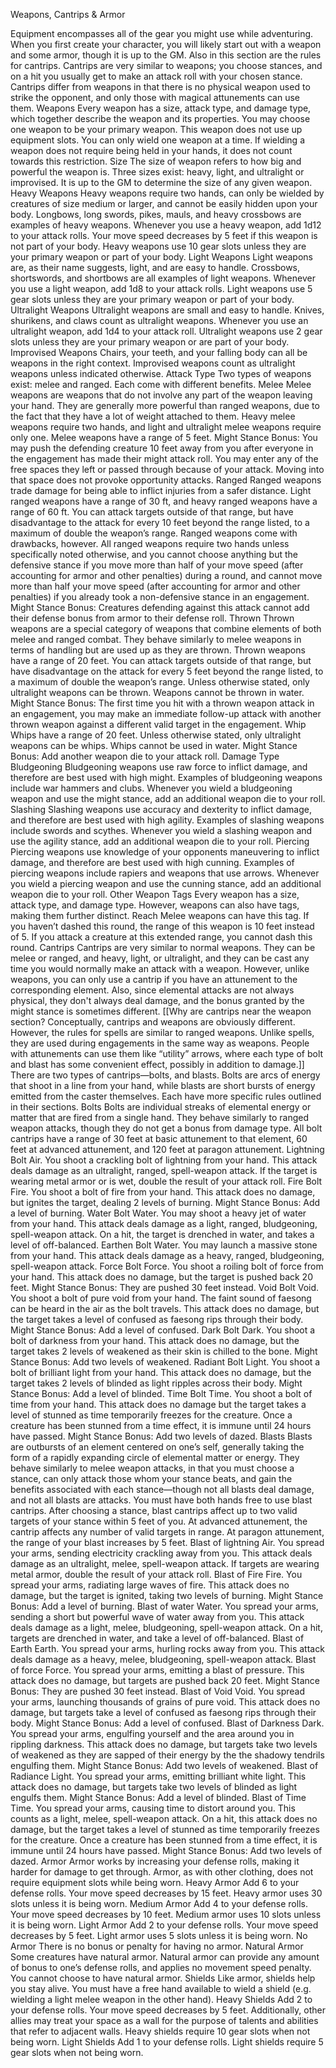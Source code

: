 Weapons, Cantrips & Armor

Equipment encompasses all of the gear you might use while adventuring. When you first create your character, you will likely start out with a weapon and some armor, though it is up to the GM.
Also in this section are the rules for cantrips. Cantrips are very similar to weapons; you choose stances, and on a hit you usually get to make an attack roll with your chosen stance. Cantrips differ from weapons in that there is no physical weapon used to strike the opponent, and only those with magical attunements can use them.
Weapons
Every weapon has a size, attack type, and damage type, which together describe the weapon and its properties. You may choose one weapon to be your primary weapon. This weapon does not use up equipment slots.
You can only wield one weapon at a time. If wielding a weapon does not require being held in your hands, it does not count towards this restriction.
Size
The size of weapon refers to how big and powerful the weapon is. Three sizes exist: heavy, light, and ultralight or improvised. It is up to the GM to determine the size of any given weapon.
Heavy Weapons
Heavy weapons require two hands, can only be wielded by creatures of size medium or larger, and cannot be easily hidden upon your body. Longbows, long swords, pikes, mauls, and heavy crossbows are examples of heavy weapons. Whenever you use a heavy weapon, add 1d12 to your attack rolls. Your move speed decreases by 5 feet if this weapon is not part of your body. Heavy weapons use 10 gear slots unless they are your primary weapon or part of your body.
Light Weapons
Light weapons are, as their name suggests, light, and are easy to handle. Crossbows, shortswords, and shortbows are all examples of light weapons. Whenever you use a light weapon, add 1d8 to your attack rolls. Light weapons use 5 gear slots unless they are your primary weapon or part of your body.
Ultralight Weapons
Ultralight weapons are small and easy to handle. Knives, shurikens, and claws count as ultralight weapons. Whenever you use an ultralight weapon, add 1d4 to your attack roll. Ultralight weapons use 2 gear slots unless they are your primary weapon or are part of your body.
Improvised Weapons
Chairs, your teeth, and your falling body can all be weapons in the right context. Improvised weapons count as ultralight weapons unless indicated otherwise.
Attack Type
Two types of weapons exist: melee and ranged. Each come with different benefits.
Melee
Melee weapons are weapons that do not involve any part of the weapon leaving your hand. They are generally more powerful than ranged weapons, due to the fact that they have a lot of weight attached to them. Heavy melee weapons require two hands, and light and ultralight melee weapons require only one. Melee weapons have a range of 5 feet.
Might Stance Bonus: You may push the defending creature 10 feet away from you after everyone in the engagement has made their might attack roll. You may enter any of the free spaces they left or passed through because of your attack. Moving into that space does not provoke opportunity attacks.
Ranged
Ranged weapons trade damage for being able to inflict injuries from a safer distance. Light ranged weapons have a range of 30 ft, and heavy ranged weapons have a range of 60 ft. You can attack targets outside of that range, but have disadvantage to the attack for every 10 feet beyond the range listed, to a maximum of double the weapon’s range.
Ranged weapons come with drawbacks, however. All ranged weapons require two hands unless specifically noted otherwise, and you cannot choose anything but the defensive stance if you move more than half of your move speed (after accounting for armor and other penalties) during a round, and cannot move more than half your move speed (after accounting for armor and other penalties) if you already took a non-defensive stance in an engagement.
Might Stance Bonus: Creatures defending against this attack cannot add their defense bonus from armor to their defense roll.
Thrown
Thrown weapons are a special category of weapons that combine elements of both melee and ranged combat. They behave similarly to melee weapons in terms of handling but are used up as they are thrown. Thrown weapons have a range of 20 feet. You can attack targets outside of that range, but have disadvantage on the attack for every 5 feet beyond the range listed, to a maximum of double the weapon’s range.
Unless otherwise stated, only ultralight weapons can be thrown. Weapons cannot be thrown in water.
Might Stance Bonus: The first time you hit with a thrown weapon attack in an engagement, you may make an immediate follow-up attack with another thrown weapon against a different valid target in the engagement.
Whip
Whips have a range of 20 feet. Unless otherwise stated, only ultralight weapons can be whips.
Whips cannot be used in water.
Might Stance Bonus: Add another weapon die to your attack roll.
Damage Type
Bludgeoning
Bludgeoning weapons use raw force to inflict damage, and therefore are best used with high might. Examples of bludgeoning weapons include war hammers and clubs. Whenever you wield a bludgeoning weapon and use the might stance, add an additional weapon die to your roll.
Slashing
Slashing weapons use accuracy and dexterity to inflict damage, and therefore are best used with high agility. Examples of slashing weapons include swords and scythes. Whenever you wield a slashing weapon and use the agility stance, add an additional weapon die to your roll.
Piercing
Piercing weapons use knowledge of your opponents maneuvering to inflict damage, and therefore are best used with high cunning. Examples of piercing weapons include rapiers and weapons that use arrows. Whenever you wield a piercing weapon and use the cunning stance, add an additional weapon die to your roll.
Other Weapon Tags
Every weapon has a size, attack type, and damage type. However, weapons can also have tags, making them further distinct.
Reach
Melee weapons can have this tag. If you haven’t dashed this round, the range of this weapon is 10 feet instead of 5. If you attack a creature at this extended range, you cannot dash this round.
Cantrips
Cantrips are very similar to normal weapons. They can be melee or ranged, and heavy, light, or ultralight, and they can be cast any time you would normally make an attack with a weapon. However, unlike weapons, you can only use a cantrip if you have an attunement to the corresponding element. Also, since elemental attacks are not always physical, they don't always deal damage, and the bonus granted by the might stance is sometimes different.
[[Why are cantrips near the weapon section?
Conceptually, cantrips and weapons are obviously different. However, the rules for spells are similar to ranged weapons. Unlike spells, they are used during engagements in the same way as weapons. People with attunements can use them like “utility” arrows, where each type of bolt and blast has some convenient effect, possibly in addition to damage.]]
There are two types of cantrips—bolts, and blasts. Bolts are arcs of energy that shoot in a line from your hand, while blasts are short bursts of energy emitted from the caster themselves. Each have more specific rules outlined in their sections.
Bolts
Bolts are individual streaks of elemental energy or matter that are fired from a single hand. They behave similarly to ranged weapon attacks, though they do not get a bonus from damage type. All bolt cantrips have a range of 30 feet at basic attunement to that element, 60 feet at advanced attunement, and 120 feet at paragon attunement.
Lightning Bolt
Air.
You shoot a crackling bolt of lightning from your hand. This attack deals damage as an ultralight, ranged, spell-weapon attack. If the target is wearing metal armor or is wet, double the result of your attack roll.
Fire Bolt
Fire.
You shoot a bolt of fire from your hand. This attack does no damage, but ignites the target, dealing 2 levels of burning.
Might Stance Bonus: Add a level of burning.
Water Bolt
Water.
You may shoot a heavy jet of water from your hand. This attack deals damage as a light, ranged, bludgeoning, spell-weapon attack. On a hit, the target is drenched in water, and takes a level of off-balanced.
Earthen Bolt
Water.
You may launch a massive stone from your hand. This attack deals damage as a heavy, ranged, bludgeoning, spell-weapon attack.
Force Bolt
Force.
You shoot a roiling bolt of force from your hand. This attack does no damage, but the target is pushed back 20 feet.
Might Stance Bonus: They are pushed 30 feet instead.
Void Bolt
Void.
You shoot a bolt of pure void from your hand. The faint sound of faesong can be heard in the air as the bolt travels. This attack does no damage, but the target takes a level of confused as faesong rips through their body.
Might Stance Bonus: Add a level of confused.
Dark Bolt
Dark.
You shoot a bolt of darkness from your hand. This attack does no damage, but the target takes 2 levels of weakened as their skin is chilled to the bone.
Might Stance Bonus: Add two levels of weakened.
Radiant Bolt
Light.
You shoot a bolt of brilliant light from your hand. This attack does no damage, but the target takes 2 levels of blinded as light ripples across their body.
Might Stance Bonus: Add a level of blinded.
Time Bolt
Time.
You shoot a bolt of time from your hand. This attack does no damage but the target takes a level of stunned as time temporarily freezes for the creature.
Once a creature has been stunned from a time effect, it is immune until 24 hours have passed.
Might Stance Bonus: Add two levels of dazed.
Blasts
Blasts are outbursts of an element centered on one’s self, generally taking the form of a rapidly expanding circle of elemental matter or energy. They behave similarly to melee weapon attacks, in that you must choose a stance, can only attack those whom your stance beats, and gain the benefits associated with each stance—though not all blasts deal damage, and not all blasts are attacks. You must have both hands free to use blast cantrips.
After choosing a stance, blast cantrips affect up to two valid targets of your stance within 5 feet of you. At advanced attunement, the cantrip affects any number of valid targets in range. At paragon attunement, the range of your blast increases by 5 feet.
Blast of lightning
Air.
You spread your arms, sending electricity crackling away from you. This attack deals damage as an ultralight, melee, spell-weapon attack. If targets are wearing metal armor, double the result of your attack roll.
Blast of Fire
Fire.
You spread your arms, radiating large waves of fire. This attack does no damage, but the target is ignited, taking two levels of burning.
Might Stance Bonus: Add a level of burning.
Blast of water
Water.
You spread your arms, sending a short but powerful wave of water away from you. This attack deals damage as a light, melee, bludgeoning, spell-weapon attack. On a hit, targets are drenched in water, and take a level of off-balanced.
Blast of Earth
Earth.
You spread your arms, hurling rocks away from you. This attack deals damage as a heavy, melee, bludgeoning, spell-weapon attack.
Blast of force
Force.
You spread your arms, emitting a blast of pressure. This attack does no damage, but targets are pushed back 20 feet.
Might Stance Bonus: They are pushed 30 feet instead.
Blast of Void
Void.
You spread your arms, launching thousands of grains of pure void. This attack does no damage, but targets take a level of confused as faesong rips through their body.
Might Stance Bonus: Add a level of confused.
Blast of Darkness
Dark.
You spread your arms, engulfing yourself and the area around you in rippling darkness. This attack does no damage, but targets take two levels of weakened as they are sapped of their energy by the the shadowy tendrils engulfing them.
Might Stance Bonus: Add two levels of weakened.
Blast of Radiance
Light.
You spread your arms, emitting brilliant white light. This attack does no damage, but targets take two levels of blinded as light engulfs them.
Might Stance Bonus: Add a level of blinded.
Blast of Time
Time.
You spread your arms, causing time to distort around you. This counts as a light, melee, spell-weapon attack. On a hit, this attack does no damage, but the target takes a level of stunned as time temporarily freezes for the creature.
Once a creature has been stunned from a time effect, it is immune until 24 hours have passed.
Might Stance Bonus: Add two levels of dazed.
Armor
Armor works by increasing your defense rolls, making it harder for damage to get through. Armor, as with other clothing, does not require equipment slots while being worn.
Heavy Armor
Add 6 to your defense rolls. Your move speed decreases by 15 feet. Heavy armor uses 30 slots unless it is being worn.
Medium Armor
Add 4 to your defense rolls. Your move speed decreases by 10 feet. Medium armor uses 10 slots unless it is being worn.
Light Armor
Add 2 to your defense rolls. Your move speed decreases by 5 feet. Light armor uses 5 slots unless it is being worn.
No Armor
There is no bonus or penalty for having no armor.
Natural Armor
Some creatures have natural armor. Natural armor can provide any amount of bonus to one’s defense rolls, and applies no movement speed penalty. You cannot choose to have natural armor.
Shields
Like armor, shields help you stay alive. You must have a free hand available to wield a shield (e.g. wielding a light melee weapon in the other hand).
Heavy Shields
Add 2 to your defense rolls. Your move speed decreases by 5 feet.
Additionally, other allies may treat your space as a wall for the purpose of talents and abilities that refer to adjacent walls.
Heavy shields require 10 gear slots when not being worn.
Light Shields
Add 1 to your defense rolls.
Light shields require 5 gear slots when not being worn.
